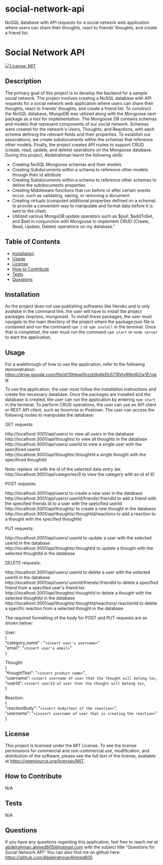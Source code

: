 # social-network-api
NoSQL database with API requests for a social network web application where users can share their thoughts, react to friends’ thoughts, and create a friend list.

# Social Network API

[![License: MIT](https://img.shields.io/badge/License-MIT-yellow.svg)](https://opensource.org/licenses/MIT)

## Description

The primary goal of this project is to develop the backend for a sample social network. The project involves creating a NoSQL database with API requests for a social network web application where users can share their thoughts, react to friends’ thoughts, and create a friend list. To construct the NoSQL database, MongoDB was utilized along with the Mongoose npm package as a tool for implementation. The Mongoose DB contains schemas and models that represent components of our social network. Schemas were created for the network's Users, Thoughts, and Reactions, with each schema defining the relevant fields and their properties. To establish our associations, we create subdocuments within the schemas that reference other models. Finally, the project creates API routes to support CRUD (create, read, update, and delete) operations on the Mongoose database. During this project, Abdelrahman learnt the following skills:
- Creating NoSQL Mongoose schemas and their models
- Creating Subdocuments within a schema to reference other models through their id attribute
- Creating Subdocuments within a schema to reference other schemas to define the subdocuments properties
- Creating Middleware functions that run before or after certain events occur, such as validating, saving, or removing a document.
- Creating virtuals (computed additional properties defined on a schema) to provide a convenient way to manipulate and format data before it is sent to the client.
- Utilized various MongoDB update operators such as $pull, $addToSet, and $set in conjunction with Mongoose to implement CRUD (Create, Read, Update, Delete) operations on my database."

## Table of Contents

- [Installation](#installation)
- [Usage](#usage)
- [License](#license)
- [How to Contribute](#how-to-contribute)
- [Tests](#tests)
- [Questions](#questions)

## Installation

As the project does not use publishing softwares like Heroku and is only availabe in the command line, the user will have to install the project packages (express, mongoose). To install these packages, the user must navigate to the main directory of the project where the package.json file is contained and run the command `npm i` or `npm install` in the terminal. Once that is completed, the user must run the command `npm start` or `node server` to start the application.

## Usage

For a walkthrough of how to use the application, refer to the following demonstration: https://drive.google.com/file/d/10htpw5hzzb9v6kEbSiTBVtyR9mRi2w1E/view

To use the application, the user must follow the installation instructions and create the necessary database. Once the packages are installed and the database is created, the user can run the application by entering `npm start` in the terminal. To perform CRUD operations, the user can use an API client or REST API client, such as Insomnia or Postman. The user can access the following routes to manipulate the database:

GET requests:

http://localhost:3001/api/users/ to view all users in the database <br/>
http://localhost:3001/api/thoughts/ to view all thoughts in the database <br/>
http://localhost:3001/api/users/:userId to view a single user with the specificed userId <br/>
http://localhost:3001/api/thoughts/:thoughtId a single thought with the specificed thoughtId <br/>


Note: replace :id with the id of the selected data entry (ex. http://localhost:3001/api/categories/6 to view the category with an id of 6) 
  
POST requests:

http://localhost:3001/api/users/ to create a new user in the database <br/>
http://localhost:3001/api/users/:userId/friends/:friendId to add a friend with the specified friends Id to a user with the speicified userId <br/>
http://localhost:3001/api/thoughts/ to create a new thought in the database <br/>
http://localhost:3001/api/thoughts/:thoughtId/reactions to add a reaction to a thought with the specified thoughtId

PUT requests:

http://localhost:3001/api/users/:userId to update a user with the selected userId in the database <br/>
http://localhost:3001/api/thoughts/:thoughtId to update a thought with the selected thoughtId in the database

DELETE requests:

http://localhost:3001/api/users/:userId to delete a user with the selected userId in the database <br/>
http://localhost:3001/api/users/:userId/friends/:friendId to delete a specified friend from a specified user's friend list <br/>
http://localhost:3001/api/thoughts/:thoughtId to delete a thought with the selected thoughtId in the database <br/>
http://localhost:3001/api/thoughts/:thoughtId/reactions/:reactionId to delete a specific reaction from a selected thought in the database 


The required formatting of the body for POST and PUT requests are as shown below:

  
User: <br/>
{ <br/>
  "category_name" : "`<insert user's username>`" <br/>
  "email": "`<insert user's email>`" <br/>
} <br/>
  
  
Thought: <br/>
{ <br/>
  "thoughtText": "`<insert product name>`", <br/>
  "username": `<insert username of user that the thought will belong to>`, <br/>
  "userId": `<insert userId of user that the thought will belong to>`, <br/>
  } <br/>
  
Reaction: <br/>
{ <br/>
    "reactionBody": "`<insert body/text of the reaction>`", <br/>
    "username": "`<inssert username of user that is creating the reaction>`" <br/>
} 


## License

This project is licensed under the MIT License. To see the license permissions for commercial and non-commercial use, modification, and distribution of the software, please see the full text of the license, available at https://opensource.org/licenses/MIT.

## How to Contribute

N/A

## Tests

N/A

## Questions

If you have any questions regarding this application, feel free to reach me at abdelrahman.ahmed605@hotmail.com with the subject title "Questions for Social Network API"
You can also find me on github here: https://github.com/AbdelrahmanAhmed605



